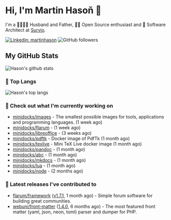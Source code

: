 # Hi, I'm Martin Hasoň 👋

I'm a 👨‍👩‍👧‍👦 Husband and Father, 🧑‍💻 Open Source enthusiast and 📐 Software Architect at [Survio](https://www.survio.com).

[![Linkedin: martinhason](https://img.shields.io/badge/-Martin%20Hasoň-blue?style=flat-square&logo=Linkedin&logoColor=white&link=https://www.linkedin.com/in/martinhason/)](https://www.linkedin.com/in/martinhason/)
![GitHub followers](https://img.shields.io/github/followers/hason?label=Follow&style=social)


## My GitHub Stats
![Hason's github stats](https://github-readme-stats.vercel.app/api?username=hason&show_icons=true&include_all_commits=true&theme=dracula&hide_border=true&hide_title=true)

### 💾 Top Langs
![Hason's top langs](https://github-readme-stats.vercel.app/api/top-langs/?username=hason&layout=compact&theme=dracula&hide_border=true&hide_title=true)

### 👷 Check out what I'm currently working on

- [minidocks/images](https://github.com/minidocks/images) - The smallest possible images for tools, applications and programming languages. (1 week ago)
- [minidocks/flarum](https://github.com/minidocks/flarum) -  (1 week ago)
- [minidocks/libreoffice](https://github.com/minidocks/libreoffice) -  (3 weeks ago)
- [minidocks/pdftk](https://github.com/minidocks/pdftk) - Docker image of PdfTk (1 month ago)
- [minidocks/texlive](https://github.com/minidocks/texlive) - Mini TeX Live docker image (1 month ago)
- [minidocks/pandoc](https://github.com/minidocks/pandoc) -  (1 month ago)
- [minidocks/abc](https://github.com/minidocks/abc) -  (1 month ago)
- [minidocks/mkdocs](https://github.com/minidocks/mkdocs) -  (1 month ago)
- [minidocks/lua](https://github.com/minidocks/lua) -  (1 month ago)
- [minidocks/node](https://github.com/minidocks/node) -  (2 months ago)

### 🔭 Latest releases I've contributed to

- [flarum/framework](https://github.com/flarum/framework) ([v1.7.1](https://github.com/flarum/framework/releases/tag/v1.7.1), 1 month ago) - Simple forum software for building great communities.
- [webuni/front-matter](https://github.com/webuni/front-matter) ([1.4.0](https://github.com/webuni/front-matter/releases/tag/1.4.0), 6 months ago) - The most featured front matter (yaml, json, neon, toml) parser and dumper for PHP.
